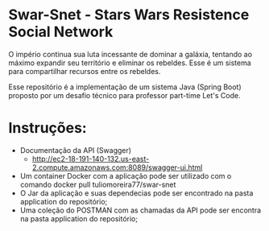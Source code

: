 # Swar-Snet - Stars Wars Resistence Social Network
O império continua sua luta incessante de dominar a galáxia, tentando ao máximo expandir seu território e eliminar os rebeldes. Esse é um sistema para compartilhar recursos entre os rebeldes.

Esse repositório é a implementação de um sistema Java (Spring Boot) proposto por um desafio técnico para professor part-time Let's Code.

# Instruções:
* Documentação da API (Swagger)
  * http://ec2-18-191-140-132.us-east-2.compute.amazonaws.com:8089/swagger-ui.html
* Um container Docker com a aplicação pode ser utilizado com o comando docker pull tuliomoreira77/swar-snet
* O Jar da aplicação e suas dependecias pode ser encontrado na pasta application do repositório;
* Uma coleção do POSTMAN com as chamadas da API pode ser encontra na pasta application do repositório;
